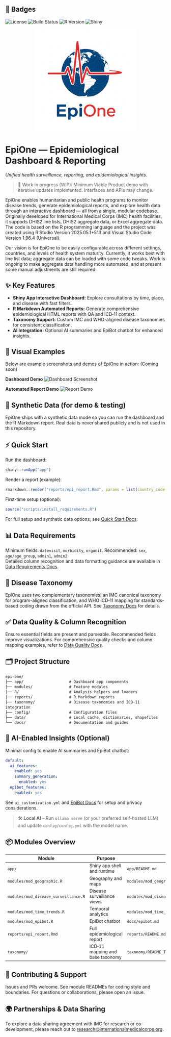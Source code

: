 ## 🚩 Badges
<!-- Badges: update the URLs as needed -->
![License](https://img.shields.io/badge/license-MIT-blue.svg)
![Build Status](https://img.shields.io/badge/build-passing-brightgreen.svg)
![R Version](https://img.shields.io/badge/R-%3E%3D4.0.0-blue.svg)
![Shiny](https://img.shields.io/badge/shiny-dashboard-orange.svg)

<div align="center">
  <img src="app/www/epione_logo.png" alt="EpiOne Logo" width="320">
</div>

# EpiOne — Epidemiological Dashboard & Reporting  
*Unified health surveillance, reporting, and epidemiological insights.*

> 🚧 Work in progress (WIP): Minimum Viable Product demo with iterative updates implemented. Interfaces and APIs may change.

EpiOne enables humanitarian and public health programs to monitor disease trends, generate epidemiological reports, and explore health data through an interactive dashboard — all from a single, modular codebase. Originally developed for International Medical Corps (IMC) health facilities, it supports DHIS2 line lists, DHIS2 aggregate data, or Excel aggregate data. The code is based on the R programming language and the project was created using R Studio Version 2025.05.1+513 and Visual Studio Code Version 1.96.4 (Universal).

Our vision is for EpiOne to be easily configurable across different settings, countries, and levels of health system maturity. Currently, it works best with line list data; aggregate data can be loaded with some code tweaks. Work is ongoing to make aggregate data handling more automated, and at present some manual adjustments are still required.

## ✨ Key Features
- **Shiny App Interactive Dashboard:** Explore consultations by time, place, and disease with fast filters.
- **R Markdown Automated Reports:** Generate comprehensive epidemiological HTML reports with QA and ICD‑11 context.
- **Taxonomy Support:** Custom IMC and WHO-aligned disease taxonomies for consistent classification.
- **AI Integration:** Optional AI summaries and EpiBot chatbot for enhanced insights.

## 📸 Visual Examples
Below are example screenshots and demos of EpiOne in action: (Coming soon)

**Dashboard Demo**
![Dashboard Screenshot](docs/images/dashboard_demo.png)

**Automated Report Demo**
![Report Demo](docs/images/report_demo.gif)

## 🧪 Synthetic Data (for demo & testing)
EpiOne ships with a synthetic data mode so you can run the dashboard and the R Markdown report. Real data is never shared publicly and is not used in this repository.

## ⚡ Quick Start
Run the dashboard:
```r
shiny::runApp("app")
```
Render a report (example):
```r
rmarkdown::render("reports/epi_report.Rmd", params = list(country_code = "synthetic"))
```
First-time setup (optional):
```r
source("scripts/install_requirements.R")
```
For full setup and synthetic data options, see [Quick Start Docs](docs/quick_start.md).

## 📊 Data Requirements
Minimum fields: `datevisit`, `morbidity`, `orgunit`. Recommended: `sex`, `age/age_group`, `admin1`, `admin2`.  
Detailed column recognition and data formatting guidance are available in [Data Requirements Docs](docs/data_requirements.md).

## 🧾 Disease Taxonomy
EpiOne uses two complementary taxonomies: an IMC canonical taxonomy for program-aligned classification, and WHO ICD‑11 mapping for standards-based coding drawn from the official API. See [Taxonomy Docs](taxonomy/README_Taxonomy.md) for details.

## ✅ Data Quality & Column Recognition
Ensure essential fields are present and parseable. Recommended fields improve visualizations. For comprehensive quality checks and column mapping examples, refer to [Data Quality Docs](docs/data_quality.md).

## 🗂️ Project Structure
```text
epi-one/
├── app/                    # Dashboard app components
├── modules/                # Feature modules
├── R/                      # Analysis helpers and loaders
├── reports/                # R Markdown reports
├── taxonomy/               # Disease taxonomies and ICD‑11 integration
├── config/                 # Configuration files
├── data/                   # Local cache, dictionaries, shapefiles
└── docs/                   # Documentation and guides
```

## 🤖 AI-Enabled Insights (Optional)
Minimal config to enable AI summaries and EpiBot chatbot:
```yaml
default:
  ai_features:
    enabled: yes
    summary_generation:
      enabled: yes
  epibot_features:
    enabled: yes
```
See `ai_customization.yml` and [EpiBot Docs](docs/epibot.md) for setup and privacy considerations.

> 🛠️ **Local AI** – Run <code>ollama serve</code> (or your preferred self-hosted LLM) and update <code>config/config.yml</code> with the model name.

## 📦 Modules Overview

| Module                          | Purpose                                | Docs                               |
|--------------------------------|--------------------------------------|-----------------------------------|
| `app/`                         | Shiny app shell and runtime           | `app/README.md`                   |
| `modules/mod_geographic.R`     | Geography and maps                    | `modules/mod_geographic/README.md`|
| `modules/mod_disease_surveillance.R` | Disease surveillance views           | `modules/mod_disease_surveillance/README.md` |
| `modules/mod_time_trends.R`    | Temporal analytics                    | `modules/mod_time_trends/README.md`|
| `modules/mod_epibot.R`         | EpiBot chatbot                       | `docs/epibot.md`                   |
| `reports/epi_report.Rmd`       | Full epidemiological report          | `reports/README.md`                |
| `taxonomy/`                    | ICD‑11 mapping and base taxonomy     | `taxonomy/README_Taxonomy.md`     |

## 🤝 Contributing & Support
Issues and PRs welcome. See module READMEs for coding style and boundaries. For questions or collaborations, please open an issue.

## 🌍 Partnerships & Data Sharing
To explore a data sharing agreement with IMC for research or co-development, please reach out to research@internationalmedicalcorps.org.
